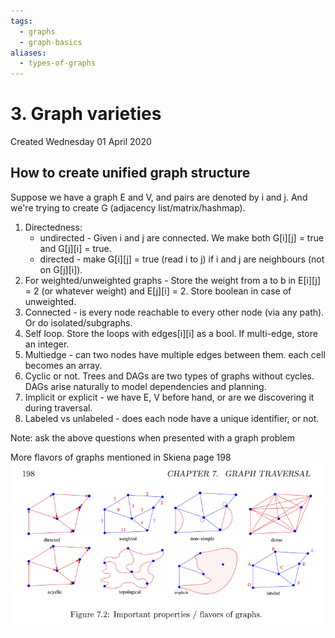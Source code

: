 ```yaml
---
tags:
  - graphs
  - graph-basics
aliases:
  - types-of-graphs
---
```

# 3. Graph varieties
Created Wednesday 01 April 2020

## How to create unified graph structure
Suppose we have a graph E and V, and pairs are denoted by i and j.
And we're trying to create G (adjacency list/matrix/hashmap).

1. Directedness:
	- undirected - Given i and j are connected. We make both G\[i]\[j] = true and G\[j]\[i] = true.
	- directed - make G\[i]\[j] = true (read i to j) if i and j are neighbours (not on G\[j]\[i]).
2. For weighted/unweighted graphs - Store the weight from a to b in E\[i]\[j] = 2 (or whatever weight) and E\[j]\[i] = 2. Store boolean in case of unweighted.
4. Connected - is every node reachable to every other node (via any path). Or do isolated/subgraphs.
5. Self loop. Store the loops with edges\[i]\[i] as a bool. If multi-edge, store an integer.
6. Multiedge - can two nodes have multiple edges between them. each cell becomes an array.
7. Cyclic or not. Trees and DAGs are two types of graphs without cycles. DAGs arise naturally to model dependencies and planning.
8. Implicit or explicit - we have E, V before hand, or are we discovering it during traversal.
9. Labeled vs unlabeled - does each node have a unique identifier, or not.

Note: ask the above questions when presented with a graph problem

More flavors of graphs mentioned in Skiena page 198
![](../../../../../../assets/3._Graph_varieties-image-1-89bd6112.png)